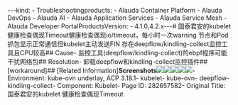 ---kind:   - Troubleshootingproducts:    - Alauda Container Platform   - Alauda DevOps   - Alauda AI   - Alauda Application Services   - Alauda Service Mesh   - Alauda Developer PortalProductsVersion:   - 4.1.0,4.2.x---<!-- A type of document that involves encountering a fault, diag...it, performing root cause analysis, and providing solutions. --># 国泰君安的kubelet 健康检查偶现Timeout健康检查偶现io/timeout，每小时一次warning 节点和Pod抓包显示正常通信但kubelet主动发送FIN 存在deepflow/kindling-collect监控工具且CPU较高## Cause- 监控工具(deepflow/kindling-collect)的ebpf程序可能干扰网络包## Resolution- 卸载deepflow和kindling-collect监控插件## [workaround]## [Related Information]**Screenshots**![](assets/guo-tai-jun-an-de-kubelet-jian-kang-jian-cha-ou-xian-timeout/image-2025-4-28_15-23-26.png)![](assets/guo-tai-jun-an-de-kubelet-jian-kang-jian-cha-ou-xian-timeout/image-2025-4-28_15-26-23.png)![](assets/guo-tai-jun-an-de-kubelet-jian-kang-jian-cha-ou-xian-timeout/image-2025-4-28_15-26-50.png)![](assets/guo-tai-jun-an-de-kubelet-jian-kang-jian-cha-ou-xian-timeout/image-2025-4-28_15-29-0.png)![](assets/guo-tai-jun-an-de-kubelet-jian-kang-jian-cha-ou-xian-timeout/image-2025-4-28_15-31-9.png)- Environment: kube-ovn underlay, ACP 3.18.1- kubelet- kube-ovn- deepflow- kindling-collect- Component: Kubelet- Page ID: 282657582- Original Title: 国泰君安的kubelet 健康检查偶现Timeout